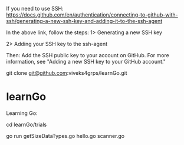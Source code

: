 If you need to use SSH:
https://docs.github.com/en/authentication/connecting-to-github-with-ssh/generating-a-new-ssh-key-and-adding-it-to-the-ssh-agent

In the above link, follow the steps:
1> Generating a new SSH key

2> Adding your SSH key to the ssh-agent


Then:
Add the SSH public key to your account on GitHub. For more information, see "Adding a new SSH key to your GitHub account."

git clone git@github.com:viveks4grps/learnGo.git

# learnGo

Learning Go:

cd learnGo/trials

go run getSizeDataTypes.go hello.go scanner.go


